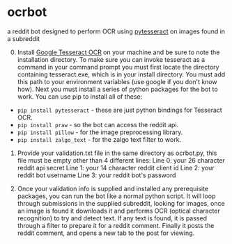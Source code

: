 # ocrbot
a reddit bot designed to perform OCR using [pytesseract](https://github.com/madmaze/pytesseract) on images found in a subreddit

0. Install [Google Tesseract OCR](https://github.com/tesseract-ocr/tesseract) on your machine and be sure to note the installation directory. To make sure you can invoke tesseract as a command in your command prompt you must first locate the directory containing tesseract.exe, which is in your install directory. You must add this path to your environment variables (use google if you don't know how). Next you must install a series of python packages for the bot to work. You can use pip to install all of these:
* ```pip install pytesseract``` - these are just python bindings for Tesseract OCR.   
* ```pip install praw```        - so the bot can access the reddit api.
* ```pip install pillow```      - for the image preprocessing library.
* ```pip install zalgo_text```  - for the zalgo text filter to work.

1. Provide your validation.txt file in the same directory as ocrbot.py, this file must be empty other than 4 different lines:
  Line 0: your 26 character reddit api secret
  Line 1: your 14 character reddit client id
  Line 2: your reddit bot username
  Line 3: your reddit bot's password
  
2. Once your validation info is supplied and installed any prerequisite packages, you can run the bot like a normal python script.
It will loop through submissions in the supplied subreddit, looking for images, once an image is found it downloads it and performs OCR (optical character recognition) to try and detect text. If any text is found, it is passed through a filter to prepare it for a reddit comment. Finally it posts the reddit comment, and opens a new tab to the post for viewing.
